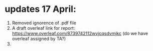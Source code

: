 # updates 17 April:
1. Removed ignorence of .pdf file
2. A draft overleaf link for report: https://www.overleaf.com/8739742112wvjcqsdvmjkc (do we have overleaf assigned by TA?)
3. 
